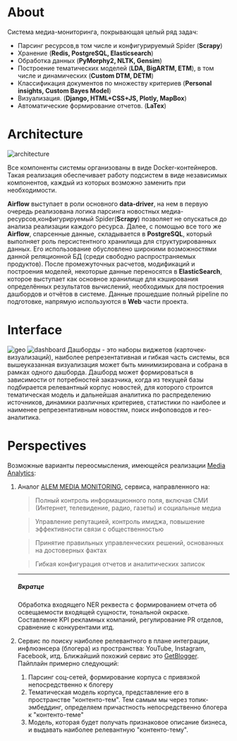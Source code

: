 # About

Система медиа-мониторинга, покрывающая целый ряд задач:

- Парсинг ресурсов,в том числе и конфигурируемый Spider (<b>Scrapy</b>) 
- Хранение (<b>Redis, PostgreSQL, Elasticsearch</b>)
- Обработка данных (<b>PyMorphy2, NLTK, Gensim</b>) 
- Построение тематических моделей (<b>LDA, BigARTM, ETM</b>), в том числе и динамических (<b>Custom DTM, DETM</b>)
- Классификация документов по множеству критериев (<b>Personal insights, Custom Bayes Model</b>)
- Визуализация. (<b>Django, HTML+CSS+JS, Plotly, MapBox</b>)
- Автоматические формирование отчетов. (<b>LaTex</b>)

# Architecture

![architecture](https://i.ibb.co/BtRjSmy/arch.jpg)

Все компоненты системы организованы в виде Docker-контейнеров. Такая реализация обеспечивает работу подсистем в виде независимых компонентов, каждый из которых возможно заменить при необходимости.

<b>Airflow</b> выступает в роли основного <b>data-driver</b>, на нем в первую очередь реализована логика парсинга новостных медиа-ресурсов,конфигурируемый Spider(<b>Scrapy</b>) позволяет не опускаться до анализа реализации каждого ресурса. Далее, с помощью все того же __Airflow__, спарсенные данные, складывается в 
<b>PostgreSQL</b>, который выполняет роль персистентного хранилища для структурированных данных. Его использование обусловлено широкими возможностями данной реляционной БД (среди свободно распространяемых продуктов). После промежуточных расчетов, модификаций и построения моделей, некоторые данные переносятся в <b>ElasticSearch</b>, которое выступает как основное хранилище для кэширования определённых результатов вычислений, необходимых для построения дашбордов и отчётов в системе. Данные прошедшие полный pipeline по подготовке, напрямую используются в __Web__ части проекта.

# Interface
![geo](https://i.imgur.com/cdWbEnj.jpg)
![dashboard](https://i.imgur.com/I1IFM5a.jpg)
Дашборды - это наборы виджетов (карточек-визуализаций), наиболее репрезентативная и гибкая часть системы, вся вышеуказанная визуализация может быть минимизирована и собрана в рамках одного дашборда. Дашборд может формироваться в зависимости от потребностей заказчика, когда из текущей базы подбирается релевантный корпус новостей, для которого строится тематическая модель и дальнейшая аналитика по распределению источников, динамики различных критериев, статистики по наиболее и наименее репрезентативным новостям, поиск инфоповодов и гео-аналитика.

# Perspectives
Возможные варианты переосмысления, имеющейся реализации [Media Analytics](https://nlp.iict.kz/):
1. Аналог [ALEM MEDIA MONITORING](https://alem.kz/product-1/), сервиса, направленного на:

    > Полный контроль информационного поля, включая СМИ (Интернет, телевидение, радио, газеты) и социальные медиа

    > Управление репутацией, контроль имиджа, повышение эффективности связи с общественностью

    > Принятие правильных управленческих решений, основанных на достоверных фактах

    > Гибкая конфигурация отчетов и аналитических записок
    
    ___
    ##### Вкратце
    Обработка входящего NER реквеста с формированием отчета об освещаемости входящей сущности, тональной окраске. Составление KPI рекламных компаний, регулирование PR отделов, сравнение с конкурентами итд.

2. Сервис по поиску наиболее релевантного в плане интеграции, инфлюэнсера (блогера) из пространства: YouTube, Instagram, Facebook, итд. Ближайший похожий сервис это [GetBlogger](https://getblogger.ru/). Пайплайн примерно следующий:

    1) Парсинг соц-сетей, формирование корпуса с привязкой непосредственно к блогеру
    2) Тематическая модель корпуса, представление его в пространстве "контенто-тем". Тем самым мы через топик-эмбеддинг, определяем причастность непосредственно блогера к "контенто-теме"
    3) Модель, которая будет получать признаковое описание бизнеса, и выдавать наиболее релевантную "контенто-тему".
